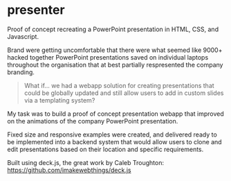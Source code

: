 # presenter
Proof of concept recreating a PowerPoint presentation in HTML, CSS, and Javascript.

Brand were getting uncomfortable that there were what seemed like 9000+ hacked together PowerPoint presentations saved on individual laptops throughout the organisation that at best partially respresented the company branding.

> What if... we had a webapp solution for creating presentations that could be globally updated and still allow users to add in custom slides via a templating system?

My task was to build a proof of concept presentation webapp that improved on the animations of the company PowerPoint presentation.

Fixed size and responsive examples were created, and delivered ready to be implemented into a backend system that would allow users to clone and edit presentations based on their location and specific requirements.

Built using deck.js, the great work by Caleb Troughton: https://github.com/imakewebthings/deck.js